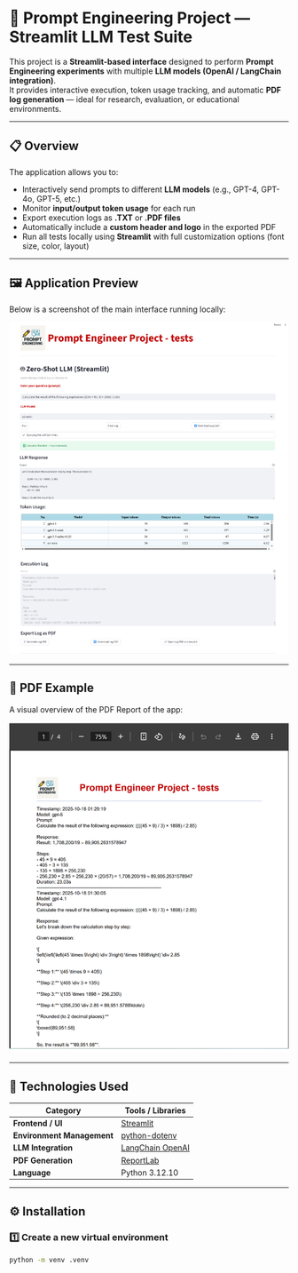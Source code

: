 # 🤖 Prompt Engineering Project — Streamlit LLM Test Suite

This project is a **Streamlit-based interface** designed to perform **Prompt Engineering experiments** with multiple **LLM models (OpenAI / LangChain integration)**.  
It provides interactive execution, token usage tracking, and automatic **PDF log generation** — ideal for research, evaluation, or educational environments.

---

## 📋 Overview

The application allows you to:
- Interactively send prompts to different **LLM models** (e.g., GPT-4, GPT-4o, GPT-5, etc.)
- Monitor **input/output token usage** for each run
- Export execution logs as **.TXT** or **.PDF files**
- Automatically include a **custom header and logo** in the exported PDF
- Run all tests locally using **Streamlit** with full customization options (font size, color, layout)

---

## 🖼️ Application Preview

Below is a screenshot of the main interface running locally:

<p align="center">
  <img src="images/screenshot-main-page.png" alt="Streamlit App Screenshot" width="850">
</p>

---

## 🎨 PDF Example

A visual overview of the PDF Report of the app:

<p align="center">
  <img src="images/screenshot-pdf-example.png" alt="Streamlit App Screenshot" width="850">
</p>


---

## 🧰 Technologies Used

| Category | Tools / Libraries |
|-----------|-------------------|
| **Frontend / UI** | [Streamlit](https://streamlit.io/) |
| **Environment Management** | [python-dotenv](https://pypi.org/project/python-dotenv/) |
| **LLM Integration** | [LangChain OpenAI](https://python.langchain.com/) |
| **PDF Generation** | [ReportLab](https://www.reportlab.com/) |
| **Language** | Python 3.12.10 |

---

## ⚙️ Installation

### 1️⃣ Create a new virtual environment

```bash
python -m venv .venv
